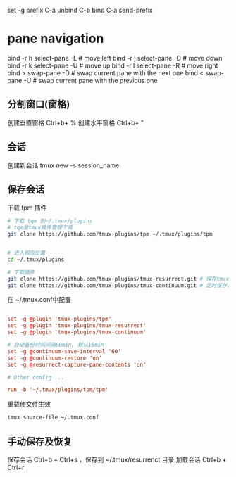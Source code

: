 set -g prefix C-a
unbind C-b
bind C-a send-prefix

 # pane navigation
bind -r h select-pane -L  # move left
bind -r j select-pane -D  # move down
bind -r k select-pane -U  # move up
bind -r l select-pane -R  # move right
bind > swap-pane -D       # swap current pane with the next one
bind < swap-pane -U       # swap current pane with the previous one
 

## 分割窗口(窗格)

创建垂直窗格 Ctrl+b+ %
创建水平窗格 Ctrl+b+ "

## 会话 

创建新会话  tmux new -s session_name

## 保存会话

下载 tpm 插件

```bash
# 下载 tqm 到~/.tmux/plugins
# tqm是tmux插件管理工具
git clone https://github.com/tmux-plugins/tpm ~/.tmux/plugins/tpm


# 进入相应位置
cd ~/.tmux/plugins 

# 下载插件
git clone https://github.com/tmux-plugins/tmux-resurrect.git # 保存tmux会话到disk
git clone https://github.com/tmux-plugins/tmux-continuum.git # 定时保存，自动加载
```

在 ~/.tmux.conf中配置

``` conf

set -g @plugin 'tmux-plugins/tpm'
set -g @plugin 'tmux-plugins/tmux-resurrect'
set -g @plugin 'tmux-plugins/tmux-continuum'

# 自动备份时间间隔60min, 默认15min
set -g @continuum-save-interval '60'
set -g @continuum-restore 'on'
set -g @resurrect-capture-pane-contents 'on'

# Other config ...

run -b '~/.tmux/plugins/tpm/tpm'
```

重载使文件生效
```bash
tmux source-file ~/.tmux.conf

```


## 手动保存及恢复

保存会话 Ctrl+b + Ctrl+s ，保存到 ~/.tmux/resurrenct 目录
加载会话 Ctrl+b + Ctrl+r 




